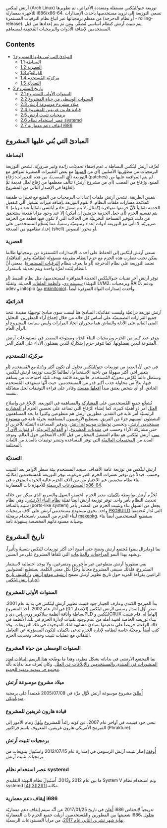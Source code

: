 آرتش لينكس (Arch Linux) توزيعة جنو/لينُكس مستقلة ومتعددة الأغراض، تم تطويرها للأجهزة بمعماريّة i686/x86-64\. تسعى التوزيعة إلى تزويد مستخدميها بأحدث الإصدارات من معظم برمجياتها عبر اتباع نظام الترقيات المستمرة (أو نظام الدحرجة - rolling-release). يتم تثبيت آرتش كنظام أساسي مُصغَّر، ومن ثم يتم إعدادها من قبل المستخدمين لإضافة الأدوات والبرمجيات المُحقِقة لمسعاهم.

## Contents

*   [1 المبادئ التي بُني عليها المشروع](#.D8.A7.D9.84.D9.85.D8.A8.D8.A7.D8.AF.D8.A6_.D8.A7.D9.84.D8.AA.D9.8A_.D8.A8.D9.8F.D9.86.D9.8A_.D8.B9.D9.84.D9.8A.D9.87.D8.A7_.D8.A7.D9.84.D9.85.D8.B4.D8.B1.D9.88.D8.B9)
    *   [1.1 البساطة](#.D8.A7.D9.84.D8.A8.D8.B3.D8.A7.D8.B7.D8.A9)
    *   [1.2 العصرية](#.D8.A7.D9.84.D8.B9.D8.B5.D8.B1.D9.8A.D8.A9)
    *   [1.3 الذرائعيّة](#.D8.A7.D9.84.D8.B0.D8.B1.D8.A7.D8.A6.D8.B9.D9.8A.D9.91.D8.A9)
    *   [1.4 مركزيّة المُستخدِم](#.D9.85.D8.B1.D9.83.D8.B2.D9.8A.D9.91.D8.A9_.D8.A7.D9.84.D9.85.D9.8F.D8.B3.D8.AA.D8.AE.D8.AF.D9.90.D9.85)
    *   [1.5 التعدديّة](#.D8.A7.D9.84.D8.AA.D8.B9.D8.AF.D8.AF.D9.8A.D9.91.D8.A9)
*   [2 تاريخ المشروع](#.D8.AA.D8.A7.D8.B1.D9.8A.D8.AE_.D8.A7.D9.84.D9.85.D8.B4.D8.B1.D9.88.D8.B9)
    *   [2.1 السنوات الأولى للمشروع](#.D8.A7.D9.84.D8.B3.D9.86.D9.88.D8.A7.D8.AA_.D8.A7.D9.84.D8.A3.D9.88.D9.84.D9.89_.D9.84.D9.84.D9.85.D8.B4.D8.B1.D9.88.D8.B9)
    *   [2.2 السنوات الوسطى من حياة المشروع](#.D8.A7.D9.84.D8.B3.D9.86.D9.88.D8.A7.D8.AA_.D8.A7.D9.84.D9.88.D8.B3.D8.B7.D9.89_.D9.85.D9.86_.D8.AD.D9.8A.D8.A7.D8.A9_.D8.A7.D9.84.D9.85.D8.B4.D8.B1.D9.88.D8.B9)
    *   [2.3 ميلاد مشروع موسوعة آرتش](#.D9.85.D9.8A.D9.84.D8.A7.D8.AF_.D9.85.D8.B4.D8.B1.D9.88.D8.B9_.D9.85.D9.88.D8.B3.D9.88.D8.B9.D8.A9_.D8.A2.D8.B1.D8.AA.D8.B4)
    *   [2.4 قيادة هارون غريفين للمشروع](#.D9.82.D9.8A.D8.A7.D8.AF.D8.A9_.D9.87.D8.A7.D8.B1.D9.88.D9.86_.D8.BA.D8.B1.D9.8A.D9.81.D9.8A.D9.86_.D9.84.D9.84.D9.85.D8.B4.D8.B1.D9.88.D8.B9)
    *   [2.5 برمجيات تثبيت آرتش](#.D8.A8.D8.B1.D9.85.D8.AC.D9.8A.D8.A7.D8.AA_.D8.AA.D8.AB.D8.A8.D9.8A.D8.AA_.D8.A2.D8.B1.D8.AA.D8.B4)
    *   [2.6 عصر استخدام نظام systemd](#.D8.B9.D8.B5.D8.B1_.D8.A7.D8.B3.D8.AA.D8.AE.D8.AF.D8.A7.D9.85_.D9.86.D8.B8.D8.A7.D9.85_systemd)
    *   [2.7 إيقاف دعم معمارية i686](#.D8.A5.D9.8A.D9.82.D8.A7.D9.81_.D8.AF.D8.B9.D9.85_.D9.85.D8.B9.D9.85.D8.A7.D8.B1.D9.8A.D8.A9_i686)

## المبادئ التي بُني عليها المشروع

### البساطة

تُعرِّف آرتش لينُكس البساطة بـ *عدم إضفاء تحديثات زائدة وغير ضروريّة*. تشحن التوزيعة البرمجيات من مطوّريها الأصليين (أي من [المنبع](http://g0alkeeper.blogspot.com/2017/04/blog-post.html)) مع بعض التغييرات الصغيرة لتتوافق مع التوزيعة (أي المصب)، من هذه التغييرات: رُقاع (patches) لم يتم الموافقة عليها من المنبع، ورُقاع من المصب (أي من مشروع آرتش) تتألَّف معظمها من رُقاع لعلل قديمة تمَّ إلغاؤها في الإصدار التالي من المشروع.

بنفس الطريقة، تشحن آرتش ملفات إعدادات البرمجيات من المنبع مع تغييرات طفيفة كملائمة مسارات ملفات النظام. لا تقوم التوزيعة بإضافة ميزات تشغيل آلي كتفعيل الخدمة تلقائياَ لأنَّ حزمتها متوافرة (كمثال، لا يتم تفعيل خادم أباتشي تلقائياً عند تنزيله). لا يتم تقسيم الحزم (أي جعل الحزمة حزمتين إن أمكن) إلا عند وجود مزايا مُقعنة ستتحقق من ذلك، كتوفير المساحة التخزينيّة في الحالات التي لا تكون فيها قطعة من الحزمة ضروريّة. لا تأتي مع التوزيعة أدوات إعداد رسوميّة رسمياً، مما يُشجِّع المستخدمين على إعداد نظامهم من الصدفة (shell) أو محرر النصوص.

### العصرية

تسعى آرتش لينُكس إلى الحفاظ على أحدث الإصدارات المُستقرة من برمجياتها طالما يمكن تجنب تضارب هذه الحزم مع حزم النظام بطريقة مسؤولة (نظاميّة وغير التفافيّة). تعتمد التوزيعة على نظام الدحرجة (أو ما يعرف بنظام [الترقيات المستمرة](https://ar.wikipedia.org/wiki/%D8%AA%D8%B1%D9%82%D9%8A%D8%A7%D8%AA_%D9%85%D8%B3%D8%AA%D9%85%D8%B1%D8%A9))، بمعنى أنَّ النظام يُثبَت لمرَّة واحدة ويتم تحديثه باستمرار.

توفِر آرتش آخر تقنيات جنو/لينُكس الحديثة المتوافرة لمستخدميها، مثل نظام الضبط (أو التهيئة) [سيستم دي](/index.php/Systemd "Systemd")، و[أنظمة الملفات](/index.php/File_systems "File systems") الحديثة، وتقنيّة LVM2، وبرمجيات RAID، ودعم udev و initcpio (مع [mkinitcpio](/index.php/Mkinitcpio "Mkinitcpio"))، وأحدث إصدارات النواة المتوفرة أيضاً.

### الذرائعيّة

آرتش توزيعة ذرائعيّة وليست عقائديّة. المبادئ هنا ليست سوى مبادئ توجيهيّة مفيدة. تتخذ جميع القرارات التصميميّة على أساس كل حالة من خلال إجماع آراء المطورين. التحليل الفني القائم على الأدلة والنقاش هما محوران اتخاذ القرارات وليس سياسة المشروع أو الرأي العام.

يتوفر عدد كبير من الحزم وبرمجيات البناء الحرَّة ومفتوحة المصدر في مستودعات آرتش المتنوعة للذين يفضلونها، كما تتوفر حزم إحتكاريّة للذين يفضلون الأداء على الفكر الحر.

### مركزيّة المُستخدِم

في حين أنَّ العديد من توزيعات جنو/لينُكس تحاول أن تكون أكثر *ودادةً مع المُستخدم* (أو بتعبير آخر، أكثر سهولةً من ناحية الاستخدام)، لطالما كرَّست توزيعة آرتش لينُكس، وستظل دائماً تُكرِّس *محوريّة المُستخدم*. فالتوزيعة قائمة بهدف تلبيّة احتياجات من يساهم فيها، بدلاً من محاولة جذب أكبر قدر من المستخدمين. حيث أنَّها تستهدف المُستخدِم الحاذق، أو أي شخص يعتنق مبدأ [افعلها بنفسك](https://ar.wikipedia.org/wiki/%D8%A7%D9%81%D8%B9%D9%84%D9%87%D8%A7_%D8%A8%D9%86%D9%81%D8%B3%D9%83) وقادر على قراءة التوثيقات لحل مشاكله بنفسه.

نُشجِّع جميع المُستخدمين على [المشاركة](/index.php/Getting_involved "Getting involved") والمساهمة في التوزيعة. الإبلاغ عن وإصلاح [العلل](https://bugs.archlinux.org/) أمر ذو أهميّة كبيرة، كما إنشاء الرُقاع التي تساعد على تحسين الحزم أو [المشاريع](https://projects.archlinux.org/) الرئيسيّة أمر غاية في التقدير. مطورين آرتش هم متطوعين وكثيراً ما يجد المساهمون النشطون أنفسهم جزءً من الفريق. يستطيع *الآرشييون* المساهمة بحريّة تامة في [مستودع مستخدمي آرتش](/index.php/Arch_User_Repository "Arch User Repository")، وتحسين [توثيقات موسوعة آرتش](/index.php/Main_page "Main page")، وتوفير المساعدة التقنيّة للآخرين أو حتى مشاركة الآراء وحسب في [منتديات المشروع](https://bbs.archlinux.org/)، أو [القوائم البريديّة](https://mailman.archlinux.org/mailman/listinfo/)، أو [قنوات الآي آر سي](/index.php/IRC_channels "IRC channels"). آرتش لينُكس هو نظام التشغيل المختار من قبل آلاف الأشخاص حول العالم، وتوجد العديد من [المجتمعات العالميّة](/index.php/International_communities "International communities") التي توفر المساعدة وتنشر توثيقات بالعديد من اللغات المختلفة.

### التعدديّة

آرتش لينُكس هي توزيعة عامة الأهداف. سيجد المستخدم بيئة سطر الأوامر بعد التثبيت وحسب. فبدلاً من توفير عشرات الحزم الغير مرغوبة، توفِر التوزيعة للمستخدمين إمكانيّة بناء نظام مخصص عبر الاختيار من بين آلاف الحزم عالية الجودة المتوفرة في [المستودعات الرسميّة](/index.php/Official_repositories "Official repositories") للأجهزة ذات المعمارية [x86-64](https://ar.wikipedia.org/wiki/إكس86-64).

تُحزَّم آرتش بواسطة [باكمان](/index.php/Pacman "Pacman")، مدير الحزم الخفيف السهل والسريع الذي يمكن من خلاله تحديث النظام بأمر واحد. توفر توزيعة آرتش أيضاً تقنيّة [نظام البناء اﻵرتشي](/index.php/Arch_Build_System "Arch Build System")، وهي نظام شبيه بالمنافذ (ports-like system) يجعل من السهل بناء وتثبيت الحزم من المصدر بأمر واحد. يحوي *مستودع مستخدمي آرتش* على آلاف برمجيات [PKGBUILD](/index.php/PKGBUILD "PKGBUILD") التي تُدار مُجتمعياً لبناء الحزم من المصدر باستخدام برمجيّة [makepkg](/index.php/Makepkg "Makepkg"). يستطيع المستخدمين أيضاً بناء وصيانة مستودعاتهم المخصصة بسهولة تامة.

## تاريخ المشروع

نما (ومايزال ينمو) مُجتمع أرتش ونضج حتى أصبح أحد أكثر توزيعات ليُنكس شعبيةً وتأُثيراً، ويشهد بهذا النمو [المراجعات والمتابعات](/index.php/Arch_Linux_press_coverage "Arch Linux press coverage") التي تلقاها المشروع على مر السنين.

بقي مطوروا آرتش متطوعين غير مأجورين ومتفرغين، ولا يوجد احتمالية لاستثمار المشروع، فلذلك سيبقى المشروع مجانياً وحُرَّاً بكل معنى الكلمة. يستطيع الفضوليين الراغبين بقراءة المزيد حول تاريخ تطوير آرتش تصفح [أرشيف موقع آرتش](http://web.archive.org/web/*/archlinux.org) و[أراشيف تاريخ أخبار آرتش لينُكس](https://www.archlinux.org/news/).

### السنوات الأولى للمشروع

بدأ المبرمج الكندي وعازف الجيتار جود فينيت تطوير آرتش لينُكس في بداية عام 2001\. صدر أوَّل إصدار رسمي لآرتش لينُكس (الإصدار 0.1) في آذار عام 2002\. أخذ المشروع بساطة وأناقة أنظمة [سلاكوير](https://ar.wikipedia.org/wiki/%D8%B3%D9%84%D8%A7%D9%83%D9%88%D9%8A%D8%B1) و[وبي.إس.دي](https://ar.wikipedia.org/wiki/%D8%AA%D9%88%D8%B2%D9%8A%D8%B9%D8%A9_%D8%A8%D8%B1%D9%85%D8%AC%D9%8A%D8%A7%D8%AA_%D8%A8%D9%8A%D8%B1%D9%83%D9%84%D9%8A) وPLD لينُكس و[CRUX](https://ar.wikipedia.org/wiki/CRUX) [إلهاماً له](https://distrowatch.com/dwres.php?resource=interview-arch). قام فينيت ببناء توزيعته الخاصة لخيبة أمله من عدم وجود تقنيات لإدارة الحزم في تلك الأنظمة في ذاك الوقت، حريصاً على تدعيمها بمبادئ مشابهة لتلك الموجودة في تلك التوزيعات. وقد كتب أيضاً برمجيّة خاصة لنظامه لإدارة الحزم تدعى [باكمان](/index.php?title=%D8%A8%D8%A7%D9%83%D9%85%D8%A7%D9%86&action=edit&redlink=1 "باكمان (page does not exist)")، لتكون المسؤولة عن التعامل التلقائي مع عمليات تثبيت وحذف وتحديث الحزم.

### السنوات الوسطى من حياة المشروع

نما المجتمع الآرتشي في بداياته بشكل مطرد، وهذا ما يوضّحه [هذا الرسم البيانات لعدد المنشورات في المنتدى والمستخدمين والإبلاغات عن العلل](/images/8/8d/Archstats2002-2011.png "Archstats2002-2011.png"). وكان يُعرف منذ بداياته بأنَّه [مجتمع حر وودود ومفيد للجميع](http://www.osnews.com/story/4827).

### ميلاد مشروع موسوعة آرتش

[أُطلِقَ](/index.php/ArchWiki:About#History "ArchWiki:About") مشروع موسوعة آرتش لأوَّل مرَّة في 2005/07/08 مُعتمداً على برمجية [ميدياويكي](https://ar.wikipedia.org/wiki/ميدياويكي).

### قيادة هارون غريفين للمشروع

تنحى جود فينيت، في آواخر عام 2007، عن كونه رائداً للمشروع و[نُقِلَ](https://bbs.archlinux.org/viewtopic.php؟id=38024) زمام الأمور إلى المبرمج الأمريكي هارون غريفين، المعروف باسم فراكتور (Phrakture).

### برمجيات تثبيت آرتش

[أُوقِفَ](https://www.archlinux.org/news/install-media-20120715-released/) إطار تثبيت آرتش الرسومي في إصدارة عام 2012/07/15 واستُبدِل بتنويعات من برمجيات تثبيت آرتش.

### عصر استخدام نظام systemd

ما بين عام 2012 و2013، اُستُبدِلَ نظام التهيئة التقليدي System V وتم استخدام نظام systemd مكانه.[[1]](https://www.archlinux.org/news/install-medium-20121006-introduces-systemd/)[[2]](https://www.archlinux.org/news/systemd-is-now-the-default-on-new-installations/)[[3]](https://www.archlinux.org/news/end-of-initscripts-support/)[[4]](https://www.archlinux.org/news/final-sysvinit-deprecation-warning/)

### إيقاف دعم معمارية i686

[أُعلِنَ](https://www.archlinux.org/news/phasing-out-i686-support/) في تاريخ 2017/01/25 عن أنَّه سيتم إيقاف دعم معماريّة i686 تدريجياً لإنخفاض شعبيتها بين المطورين والمُستخدمين. أزيلت جميع الحزم ذات المعماريّة i686، [بحلول نهاية شهر تشرين الثاني عام 2017](https://www.archlinux.org/news/the-end-of-i686-support/)، من مرايا المستودعات الرسميّة.